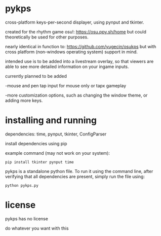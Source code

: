 # pykps

cross-platform keys-per-second displayer, using pynput and tkinter.

created for the rhythm game osu!: https://osu.ppy.sh/home but could theoretically be used for other purposes.

nearly identical in function to: https://github.com/yugecin/osukps but with cross platform (non-windows operating system) support in mind.

intended use is to be added into a livestream overlay, so that viewers are able to see more detailed information on your ingame inputs.

currently planned to be added

-mouse and pen tap input for mouse only or tapx gameplay

-more customization options, such as changing the window theme, or adding more keys.

# installing and running

dependencies: time, pynput, tkinter, ConfigParser

install dependencies using pip

example command (may not work on your system): 

``pip install tkinter pynput time``

pykps is a standalone python file. To run it using the command line, after verifying that all dependencies are present, simply run the file using:

``python pykps.py``

# license

pykps has no license 

do whatever you want with this
